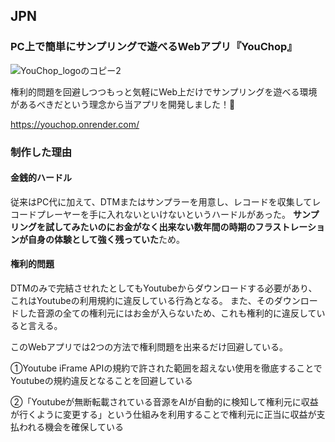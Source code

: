 ## JPN
### PC上で簡単にサンプリングで遊べるWebアプリ『YouChop』
![YouChop_logoのコピー2](https://github.com/user-attachments/assets/b8d011d3-36c4-4ebb-b0d7-114f3265bf0a)

権利的問題を回避しつつもっと気軽にWeb上だけでサンプリングを遊べる環境があるべきだという理念から当アプリを開発しました！🎤

https://youchop.onrender.com/

### 制作した理由
#### 金銭的ハードル
従来はPC代に加えて、DTMまたはサンプラーを用意し、レコードを収集してレコードプレーヤーを手に入れないといけないというハードルがあった。
**サンプリングを試してみたいのにお金がなく出来ない数年間の時期のフラストレーションが自身の体験として強く残っていた**ため。

#### 権利的問題
DTMのみで完結させれたとしてもYoutubeからダウンロードする必要があり、これはYoutubeの利用規約に違反している行為となる。
また、そのダウンロードした音源の全ての権利元にはお金が入らないため、これも権利的に違反していると言える。

このWebアプリでは2つの方法で権利問題を出来るだけ回避している。

①Youtube iFrame APIの規約で許された範囲を超えない使用を徹底することでYoutubeの規約違反となることを回避している

②「Youtubeが無断転載されている音源をAIが自動的に検知して権利元に収益が行くように変更する」という仕組みを利用することで権利元に正当に収益が支払われる機会を確保している
